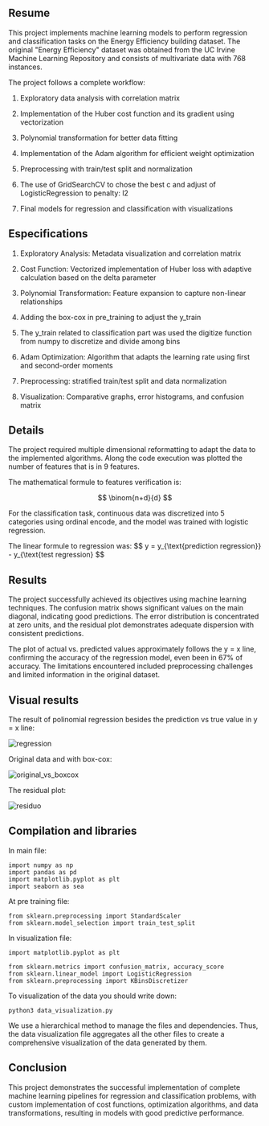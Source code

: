## Resume

This project implements machine learning models to perform regression and classification tasks on the Energy Efficiency building dataset. The original "Energy Efficiency" dataset was obtained from the UC Irvine Machine Learning Repository and consists of multivariate data with 768 instances.

The project follows a complete workflow:

1. Exploratory data analysis with correlation matrix

2. Implementation of the Huber cost function and its gradient using vectorization

3. Polynomial transformation for better data fitting

5. Implementation of the Adam algorithm for efficient weight optimization

6. Preprocessing with train/test split and normalization

7. The use of GridSearchCV to chose the best c and adjust of LogisticRegression to penalty: l2

9. Final models for regression and classification with visualizations

## Especifications

1. Exploratory Analysis: Metadata visualization and correlation matrix

2. Cost Function: Vectorized implementation of Huber loss with adaptive calculation based on the delta parameter

3. Polynomial Transformation: Feature expansion to capture non-linear relationships

4. Adding the box-cox in pre_training to adjust the y_train

5. The y_train related to classification part was used the digitize function from numpy to discretize and divide among bins

7. Adam Optimization: Algorithm that adapts the learning rate using first and second-order moments

8. Preprocessing: stratified train/test split and data normalization

9. Visualization: Comparative graphs, error histograms, and confusion matrix
    
## Details

The project required multiple dimensional reformatting to adapt the data to the implemented algorithms. Along the code execution was plotted the number of features that is in 9 features.

The mathematical formule to features verification is:

$$
\binom{n+d}{d}
$$

For the classification task, continuous data was discretized into 5 categories using ordinal encode, and the model was trained with logistic regression.

The linear formule to regression was: 
$$
y = y_{\text{prediction regression}} - y_{\text{test regression}
$$

## Results

The project successfully achieved its objectives using machine learning techniques. The confusion matrix shows significant values on the main diagonal, indicating good predictions. The error distribution is concentrated at zero units, and the residual plot demonstrates adequate dispersion with consistent predictions.

The plot of actual vs. predicted values approximately follows the y = x line, confirming the accuracy of the regression model, even been in 67% of accuracy. The limitations encountered included preprocessing challenges and limited information in the original dataset.

## Visual results

The result of polinomial regression besides the prediction vs true value in y = x line:

![regression](https://github.com/user-attachments/assets/7edbee15-ca72-4d4c-b5a2-4b698c82c7c0)

Original data and with box-cox:

![original_vs_boxcox](https://github.com/user-attachments/assets/12864af2-e416-4d5d-b4eb-693d89b5f2dc)

The residual plot:

![residuo](https://github.com/user-attachments/assets/b0db6c82-8392-4326-8268-b02876be2b49)


## Compilation and libraries

In main file:

```
import numpy as np
import pandas as pd
import matplotlib.pyplot as plt
import seaborn as sea

```

At pre training file:

```
from sklearn.preprocessing import StandardScaler
from sklearn.model_selection import train_test_split

```

In visualization file:

```
import matplotlib.pyplot as plt

from sklearn.metrics import confusion_matrix, accuracy_score
from sklearn.linear_model import LogisticRegression
from sklearn.preprocessing import KBinsDiscretizer

```

To visualization of the data you should write down:
```
python3 data_visualization.py

```
We use a hierarchical method to manage the files and dependencies. Thus, the data visualization file aggregates all the other files to create a comprehensive visualization of the data generated by them.

## Conclusion

This project demonstrates the successful implementation of complete machine learning pipelines for regression and classification problems, with custom implementation of cost functions, optimization algorithms, and data transformations, resulting in models with good predictive performance.
